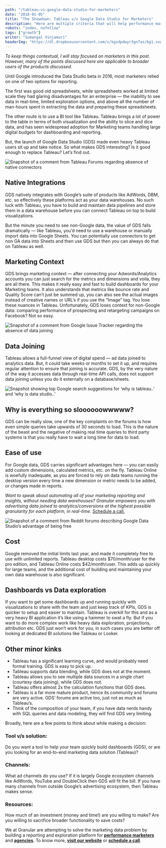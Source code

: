 ```yaml
---
path: "/tableau-vs-google-data-studio-for-marketers"
date: "2018-01-05"
title: "The Showdown: Tableau v/s Google Data Studio for Marketers"
description: "Here are multiple criteria that will help performance marketers compare the market leaders in visualization and dashboards - Tableau and Google Data Studio."
robots: "index, nofollow"
tags: ["growth"]
writer: "Sumangal Vinjamuri"
headerImg: "https://dl.dropboxusercontent.com/s/kgzdpdwyr3gn7az/bg1.svg?dl=1"
---
```


_To keep things contextual, I will stay focused on marketers in this post.
However, many of the points discussed here are applicable to broader users of
the products discussed._

Until Google introduced the Data Studio beta in 2016, most marketers relied on
one of two options for reporting.

The first was good old spreadsheets, while spreadsheets worked at limited scale
they had glaring disadvantages for an enterprise — the inability to see data in
real-time, limited exploration options, and above all the number of man-hours
spent in extracting the data and preparing these spreadsheets.

The other route is to use a BI tool like Tableau. Tableau brings a lot of power
to the table in terms of both visualization and the ability to slice and dice
data, and has seen widespread adoption for Marketing teams handling large
digital budgets for dashboarding and reporting.

But, the launch of Google Data Studio (GDS) made even heavy Tableau users sit up
and take notice. So what makes GDS interesting? Is it good enough to replace
Tableau? Let’s find out.

![Snapshot of a comment from Tableau Forums regarding absence of native connectors
](https://cdn-images-1.medium.com/max/1000/0*bkdacKHoWfpbMbgE. "Tableau is weak on marketing connectors
")

## Native Integrations

GDS natively integrates with Google’s suite of products like AdWords, DBM, etc.
so effectively these platforms act as your data warehouses. No such luck with
Tableau, you have to build and maintain data pipelines and store them in a data
warehouse before you can connect Tableau on top to build visualizations.

But the minute you need to see non-Google data, the value of GDS falls
dramatically — like Tableau, you’d need to use a warehouse or manually import
data into Google Sheets. You can potentially use connectors to get non GA data
into Sheets and then use GDS but then you can always do that on Tableau as well.

## Marketing Context

GDS brings marketing context — after connecting your Adwords/Analytics accounts
you can just search for the metrics and dimensions and voila, they are all
there. This makes it really easy and fast to build dashboards for your Marketing
teams. It also understands that metrics like bounce rate and Quality Score can’t
just be summed up, you can also see the actual images instead of creative names
or URL’s if you use the “Image” tag. You lose these nuances in Tableau.
Unfortunately, GDS loses context for non-Google data: comparing performance of
prospecting and retargeting campaigns on Facebook? Not so easy.

![Snapshot of a comment from Google Issue Tracker regarding the absence of data joining](https://cdn-images-1.medium.com/max/1000/0*jUf3TYWvuWSPpHr2. "Google Data Studio doesn’t support data joining")

## Data Joining

Tableau allows a full-funnel view of digital spend — ad data joined to analytics
data. But, it could take weeks or months to set it up, and requires regular
attention to ensure that joining is accurate. GDS, by the very nature of the way
it accesses data through real-time API calls, does not support data joining
unless you do it externally on a database/sheets.

![Snapshot showing top Google search suggestions for ‘why is tableau..’ and ‘why is data studio..’](https://cdn-images-1.medium.com/max/1000/0*WTzLiSnHDTjAaEnD. "Both Tableau and Google Data Studio are slow")

## Why is everything so sloooooowwwww?

GDS can be really slow, one of the key complaints on the forums is how even
simple queries take upwards of 30 seconds to load. This is the nature of the
beast and the negative of making real time queries to third party systems is
that you really have to wait a long time for data to load.

## Ease of use

For Google data, GDS carries significant advantages here — you can easily add
custom dimensions, calculated metrics, etc. on the fly. Tableau Online is
woefully inadequate, as you are forced to rely on data teams running the desktop
version every time a new dimension or metric needs to be added, or changes made
in reports.

_Want to speak about automating all of your marketing reporting and insights,
without needing data warehouses? Granular empowers you with advertising data
joined to analytics/conversions at the highest possible granularity for each
platform, in real-time._ [Schedule a
call.](http://app.hubspot.com/meetings/sumangal-vinjamuri)

![Snapshot of a comment from Reddit forums describing Google Data Studio’s advantage of being free](https://cdn-images-1.medium.com/max/1000/0*WZpUBdi1HmaJ8q7b. "Being free might just be Google Data Studio’s trump card")

## Cost

Google removed the initial limits last year, and made it completely free to use
with unlimited reports. Tableau desktop costs $70/month/user for the pro
edition, and Tableau Online costs $42/month/user. This adds up quickly for large
teams, and the additional cost of building and maintaining your own data
warehouse is also significant.

## Dashboards vs Data exploration

If you want to get some dashboards up and running quickly with visualizations to
share with the team and just keep track of KPIs, GDS is quicker to setup and
easier to maintain. Tableau is overkill for this and as a very heavy BI
application it’s like using a hammer to swat a fly. But if you want to do more
complex work like heavy data exploration, projections, attribution etc. GDS just
won’t work for you, in such cases you are better off looking at dedicated BI
solutions like Tableau or Looker.

## Other minor kinks

* Tableau has a significant learning curve, and would probably need formal
  training. GDS is easy to pick up.
* Tableau supports data blending, while GDS does not at the moment.
* Tableau allows you to see multiple data sources in a single chart (courtesy data
  joining), while GDS does not.
* Tableau offers almost 2x the calculation functions that GDS does.
* Tableau is a far more mature product, hence its community and forums are very
  active. GDS’ forums are active too, just not as much as Tableau’s.
* Think of the composition of your team, if you have data nerds handy with SQL
  queries and data modeling, they will find GDS very limiting.

Broadly, here are a few points to think about while making a decision:

### Tool v/s solution:

Do you want a tool to help your team quickly build
dashboards (GDS), or are you looking for an end-to-end marketing data solution
(Tableau)?

### Channels:

What ad channels do you use? If it is largely Google ecosystem
channels like AdWords, YouTube and DoubleClick then GDS will fit the bill. If
you have many channels from outside Google’s advertising ecosystem, then Tableau
makes sense.

### Resources:

How much of an investment (money and time!) are you willing to
make? Are you willing to sacrifice broader functionality to save costs?

We at Granular are attempting to solve the marketing data problem by building
a reporting and exploration platform for **[performance
marketers](http://granularhq.com/marketers.html)** and
**[agencies](http://granularhq.com/agencies.html)**. To know more, **[visit our
website](http://www.granularhq.com/)** or **[schedule a
call](https://app.hubspot.com/meetings/sumangal-vinjamuri)**.
